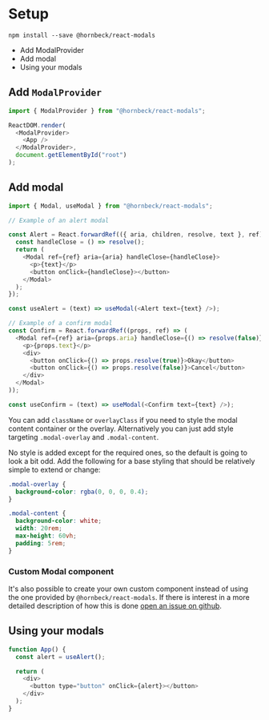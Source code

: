 # Setup

`npm install --save @hornbeck/react-modals`

- Add ModalProvider
- Add modal
- Using your modals

## Add `ModalProvider`

```js
import { ModalProvider } from "@hornbeck/react-modals";

ReactDOM.render(
  <ModalProvider>
    <App />
  </ModalProvider>,
  document.getElementById("root")
);
```

## Add modal

```js
import { Modal, useModal } from "@hornbeck/react-modals";

// Example of an alert modal

const Alert = React.forwardRef(({ aria, children, resolve, text }, ref) => {
  const handleClose = () => resolve();
  return (
    <Modal ref={ref} aria={aria} handleClose={handleClose}>
      <p>{text}</p>
      <button onClick={handleClose}></button>
    </Modal>
  );
});

const useAlert = (text) => useModal(<Alert text={text} />);

// Example of a confirm modal
const Confirm = React.forwardRef((props, ref) => (
  <Modal ref={ref} aria={props.aria} handleClose={() => resolve(false)}>
    <p>{props.text}</p>
    <div>
      <button onClick={() => props.resolve(true)}>Okay</button>
      <button onClick={() => props.resolve(false)}>Cancel</button>
    </div>
  </Modal>
));

const useConfirm = (text) => useModal(<Confirm text={text} />);
```

You can add `className` or `overlayClass` if you need to style the modal content
container or the overlay.
Alternatively you can just add style targeting `.modal-overlay` and `.modal-content`.

No style is added except for the required ones, so the default is going to look
a bit odd.
Add the following for a base styling that should be relatively simple to extend
or change:

```css
.modal-overlay {
  background-color: rgba(0, 0, 0, 0.4);
}

.modal-content {
  background-color: white;
  width: 20rem;
  max-height: 60vh;
  padding: 5rem;
}
```

### Custom Modal component

It's also possible to create your own custom component instead of using the one
provided by `@hornbeck/react-modals`. If there is interest in a more detailed
description of how this is done
[open an issue on github](https://github.com/MadsHornbeck/react-modals/issues).

## Using your modals

```js
function App() {
  const alert = useAlert();

  return (
    <div>
      <button type="button" onClick={alert}></button>
    </div>
  );
}
```
